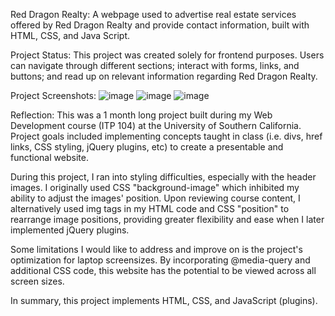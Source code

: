 Red Dragon Realty: 
A webpage used to advertise real estate services offered by Red Dragon Realty 
and provide contact information, built with HTML, CSS, and Java Script.

Project Status:
This project was created solely for frontend purposes. Users can navigate 
through different sections; interact with forms, links, and buttons; and read 
up on relevant information regarding Red Dragon Realty.

Project Screenshots:
![image](https://github.com/kristiiwuu/Red-Dragon-Realty/assets/143127170/4dac32a1-36c5-4021-bf12-aa89d75a03fc)
![image](https://github.com/kristiiwuu/Red-Dragon-Realty/assets/143127170/b74c6a8f-6b15-4af7-bc1a-bf79d3f94c52)
![image](https://github.com/kristiiwuu/Red-Dragon-Realty/assets/143127170/33793ae1-dbab-491f-9105-bcfc4136133e)

Reflection:
This was a 1 month long project built during my Web Development course (ITP 104)
at the University of Southern California. Project goals included implementing concepts 
taught in class (i.e. divs, href links, CSS styling, jQuery plugins, etc) to create a 
presentable and functional website. 

During this project, I ran into styling difficulties, especially with the header images. 
I originally used CSS "background-image" which inhibited my ability to adjust the images' 
position. Upon reviewing course content, I alternatively used img tags in my HTML code and 
CSS "position" to rearrange image positions, providing greater flexibility and ease when I later
implemented jQuery plugins. 

Some limitations I would like to address and improve on is the project's optimization for
laptop screensizes. By incorporating @media-query and additional CSS code, this website has the 
potential to be viewed across all screen sizes. 

In summary, this project implements HTML, CSS, and JavaScript (plugins). 

